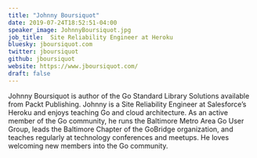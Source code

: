 ```yaml
---
title: "Johnny Boursiquot"
date: 2019-07-24T18:52:51-04:00
speaker_image: JohnnyBoursiquot.jpg
job_title:  Site Reliability Engineer at Heroku
bluesky: jboursiquot.com
twitter: jboursiquot
github: jboursiquot
website: https://www.jboursiquot.com/
draft: false
---
```


Johnny Boursiquot is author of the Go Standard Library Solutions available from Packt Publishing. Johnny is a Site Reliability Engineer at Salesforce’s Heroku and enjoys teaching Go and cloud architecture. As an active member of the Go community, he runs the Baltimore Metro Area Go User Group, leads the Baltimore Chapter of the GoBridge organization, and teaches regularly at technology conferences and meetups. He loves welcoming new members into the Go community.
